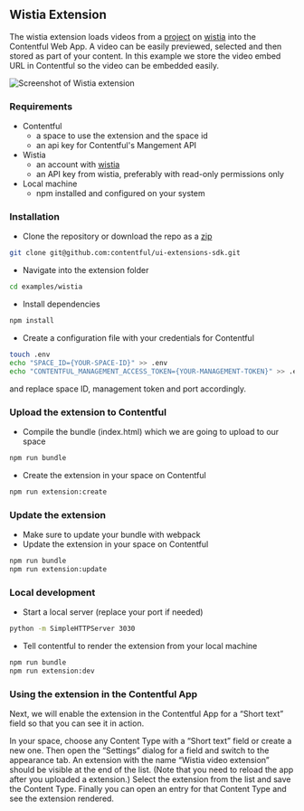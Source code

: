 Wistia Extension
-------------

The wistia extension loads videos from a [project](http://wistia.com/doc/projects) on [wistia](http://wistia.com/) into the Contentful Web App. A video can be easily previewed, selected and then stored as part of your content. In this example we store the video embed URL in Contentful so the video can be embedded easily.

![Screenshot of Wistia extension](http://contentful.github.io/ui-extensions-sdk/assets/wistia.gif)

### Requirements

- Contentful
    - a space to use the extension and the space id
    - an api key for Contentful's Mangement API
- Wistia
    - an account with [wistia](http://wistia.com/)
    - an API key from wistia, preferably with read-only permissions only
- Local machine
    - npm installed and configured on your system

### Installation

- Clone the repository or download the repo as a [zip](https://github.com/contentful/ui-extensions-sdk/archive/master.zip)
```bash
git clone git@github.com:contentful/ui-extensions-sdk.git
```
- Navigate into the extension folder
```bash
cd examples/wistia
```
- Install dependencies
```bash
npm install
```
- Create a configuration file with your credentials for Contentful
```bash
touch .env
echo "SPACE_ID={YOUR-SPACE-ID}" >> .env
echo "CONTENTFUL_MANAGEMENT_ACCESS_TOKEN={YOUR-MANAGEMENT-TOKEN}" >> .env

```
and replace space ID, management token and port accordingly.

### Upload the extension to Contentful

- Compile the bundle (index.html) which we are going to upload to our space
```bash
npm run bundle
```
- Create the extension in your space on Contentful
```bash
npm run extension:create
```

### Update the extension

- Make sure to update your bundle with webpack
- Update the extension in your space on Contentful
```bash
npm run bundle
npm run extension:update
```

### Local development

- Start a local server (replace your port if needed)
```bash
python -m SimpleHTTPServer 3030
```
- Tell contentful to render the extension from your local machine
```bash
npm run bundle
npm run extension:dev
```

### Using the extension in the Contentful App

Next, we will enable the extension in the Contentful App for a “Short text” field so that you can see it in action.

In your space, choose any Content Type with a “Short text” field or create a new one. Then open the “Settings” dialog for a field and switch to the appearance tab. An extension with the name “Wistia video extension” should be visible at the end of the list. (Note that you need to reload the app after you uploaded a extension.) Select the extension from the list and save the Content Type. Finally you can open an entry for that Content Type and see the extension rendered.
